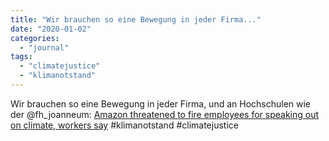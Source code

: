 ```yaml
---
title: "Wir brauchen so eine Bewegung in jeder Firma..."
date: "2020-01-02"
categories: 
  - "journal"
tags: 
  - "climatejustice"
  - "klimanotstand"
---
```


Wir brauchen so eine Bewegung in jeder Firma, und an Hochschulen wie der @fh\_joanneum: [Amazon threatened to fire employees for speaking out on climate, workers say](https://amp.theguardian.com/technology/2020/jan/02/amazon-threatened-fire-employees-speaking-out-climate-change-workers-say) #klimanotstand #climatejustice
